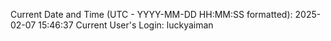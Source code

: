 Current Date and Time (UTC - YYYY-MM-DD HH:MM:SS formatted): 2025-02-07 15:46:37
Current User's Login: luckyaiman
